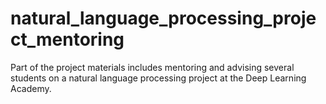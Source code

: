 # natural_language_processing_project_mentoring
Part of the project materials includes mentoring and advising several students on a natural language processing project at the Deep Learning Academy.
